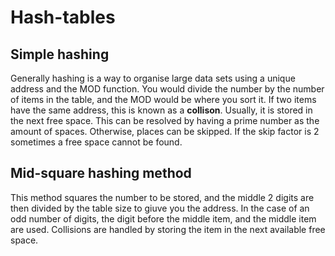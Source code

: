 # Hash-tables

## Simple hashing

Generally hashing is a way to organise large data sets using a unique address and the MOD function. You would divide the number by the number of items in the table, and the MOD would be where you sort it. If two items have the same address, this is known as a **collison**. Usually, it is stored in the next free space. This can be resolved by having a prime number as the amount of spaces. Otherwise, places can be skipped. If the skip factor is 2 sometimes a free space cannot be found. 

## Mid-square hashing method

 This method squares the number to be stored, and the middle 2 digits are then divided by the table size to giuve you the address. In the case of an odd number of digits, the digit before the middle item, and the middle item are used. Collisions are handled by storing the item in the next available free space.

